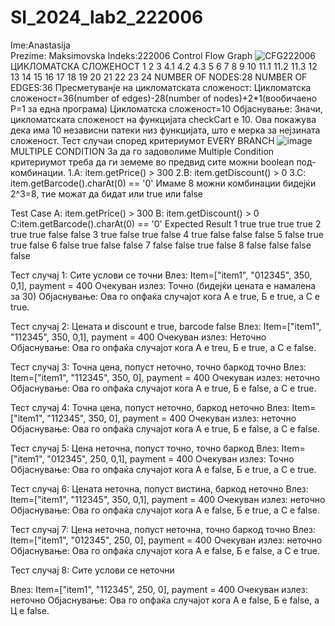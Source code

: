 # SI_2024_lab2_222006
Ime:Anastasija  
Prezime: Maksimovska
Indeks:222006
Control Flow Graph
![CFG222006](https://github.com/stejsi123/SI_2024_lab2_222006/assets/139148203/8b44cdc7-d372-45d6-b0d9-b50f05efb466)
ЦИКЛОМАТСКА СЛОЖЕНОСТ
1
2
3
4.1
4.2
4.3
5
6
7
8
9
10
11.1
11.2
11.3
12
13
14
15
16
17
18
19
20
21
22
23
24
NUMBER OF NODES:28
NUMBER OF EDGES:36
Пресметуванје на цикломатската сложеност:
Цикломатска сложеност=36(number of edges)-28(number of nodes)+2*1(вообичаено P=1 за една програма)
Цикломатска сложеност=10
Објаснување:
Значи, цикломатската сложеност на функцијата checkCart е 10. Ова покажува дека има 10 независни патеки низ функцијата, што е мерка за нејзината сложеност.
Тест случаи според критериумот EVERY BRANCH
![image](https://github.com/stejsi123/SI_2024_lab2_222006/assets/139148203/612c1aed-ae00-4f5b-8e8a-f332ff9a1bf9)
MULTIPLE CONDITION
За да го задоволиме Multiple Condition критериумот треба да ги земеме во предвид сите можни boolean под-комбинации.
1.A: item.getPrice() > 300
2.B: item.getDiscount() > 0
3.C: item.getBarcode().charAt(0) == '0'
Имаме 8 можни комбинации бидејќи 2^3=8, тие можат да бидат или true или false

Test Case	A: item.getPrice() > 300	B: item.getDiscount() > 0	C:item.getBarcode().charAt(0) == '0'	Expected Result
1			true				true					true				true
2			true				true					false				false
3			true				false					true				false
4			true				false					false				false
5			false				true					true				false
6			false				true					false				false
7			false				false					true				false
8			false				false					false				false

Тест случај 1: Сите услови се точни
Влез: Item=["item1", "012345", 350, 0,1], payment = 400
Очекуван излез: Точно (бидејќи цената е намалена за 30)
Објаснување: Ова го опфаќа случајот кога A е true, Б е true, а C е true.

Тест случај 2: Цената и discount е true, barcode false
Влез: Item=["item1", "112345", 350, 0,1], payment = 400
Очекуван излез: Неточно
Објаснување: Ова го опфаќа случајот кога А е treu, Б е true, а C е false.

Тест случај 3: Точна цена, попуст неточно, точно баркод точно
Влез: Item=["item1", "112345", 350, 0], payment = 400
Очекуван излез: неточно
Објаснување: Ова го опфаќа случајот кога А е true, Б е false, а C е true.

Тест случај 4: Точна цена, попуст неточно, баркод неточно
Влез: Item=["item1", "112345", 350, 0], payment = 400
Очекуван излез: неточно
Објаснување: Ова го опфаќа случајот кога А е true, Б е false, а C е false.

Тест случај 5: Цена неточна, попуст точно, точно баркод
Влез: Item=["item1", "012345", 250, 0,1], payment = 400
Очекуван излез: Точно
Објаснување: Ова го опфаќа случајот кога А е false, Б е true, а C е true.

Тест случај 6: Цената неточна, попуст вистина, баркод неточно
Влез: Item=["item1", "112345", 350, 0,1], payment = 400
Очекуван излез: неточно
Објаснување: Ова го опфаќа случајот кога А е false, Б е true, а C е false.

Тест случај 7: Цена неточна, попуст неточна, точно баркод точно
Влез: Item=["item1", "012345", 250, 0], payment = 400
Очекуван излез: неточно
Објаснување: Ова го опфаќа случајот кога А е false, Б е false, а C е true.

Тест случај 8: Сите услови се неточни

Влез: Item=["item1", "112345", 250, 0], payment = 400
Очекуван излез: неточно
Објаснување: Ова го опфаќа случајот кога А е false, Б е false, а Ц е false.



